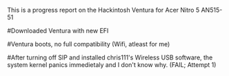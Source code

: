 This is a progress report on the Hackintosh Ventura for Acer Nitro 5 AN515-51

#Downloaded Ventura with new EFI

#Ventura boots, no full compatibility (Wifi, atleast for me)

#After turning off SIP and installed chris111's Wireless USB software, the system kernel panics immedietaly and I don't know why. (FAIL; Attempt 1)
